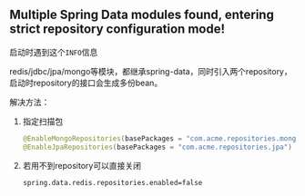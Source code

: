 ## Multiple Spring Data modules found, entering strict repository configuration mode!

启动时遇到这个`INFO`信息

redis/jdbc/jpa/mongo等模块，都继承spring-data，同时引入两个repository，启动时repository的接口会生成多份bean。

解决方法：

1. 指定扫描包

   ```java
   @EnableMongoRepositories(basePackages = "com.acme.repositories.mongo")
   @EnableJpaRepositories(basePackages = "com.acme.repositories.jpa")
   ```

2. 若用不到repository可以直接关闭

   ```properties
   spring.data.redis.repositories.enabled=false
   ```
